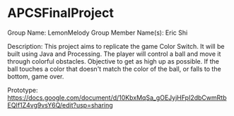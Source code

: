 # APCSFinalProject
Group Name: LemonMelody
Group Member Name(s): Eric Shi

Description:
This project aims to replicate the game Color Switch. It will be built using Java and Processing. 
The player will control a ball and move it through colorful obstacles. 
Objective to get as high up as possible.
If the ball touches a color that doesn't match the color of the ball, or falls to the bottom, game over.

 

Prototype:
https://docs.google.com/document/d/10KbxMqSa_gOEJyjHFpI2dbCwmRtbEQIf1Z4vg9vsY6Q/edit?usp=sharing